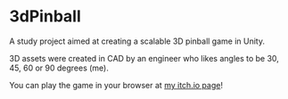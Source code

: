 # 3dPinball
A study project aimed at creating a scalable 3D pinball game in Unity.

3D assets were created in CAD by an engineer who likes angles to be 30, 45, 60 or 90 degrees (me).

You can play the game in your browser at [my itch.io page](https://itch.io/game)!
